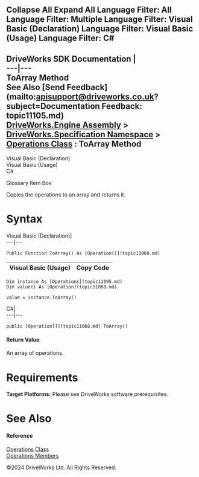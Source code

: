        

 Collapse All Expand All  Language Filter: All  Language Filter: Multiple  Language Filter: Visual Basic (Declaration) Language Filter: Visual Basic (Usage) Language Filter: C#  
---  
DriveWorks SDK Documentation  |   
---|---  
ToArray Method   
See Also [Send Feedback](mailto:apisupport@driveworks.co.uk?subject=Documentation Feedback: topic11105.md)  
[DriveWorks.Engine Assembly](topic2156.md) > [DriveWorks.Specification Namespace](topic10764.md) > [Operations Class](topic11095.md) : ToArray Method  
---  
  
Visual Basic (Declaration)    
Visual Basic (Usage)    
C# 

Glossary Item Box

Copies the operations to an array and returns it. 

# Syntax

Visual Basic (Declaration)|   
---|---  
      
    
    Public Function ToArray() As [Operation()](topic11068.md)  
  
Visual Basic (Usage)| Copy Code  
---|---  
      
    
    Dim instance As [Operations](topic11095.md)
    Dim value() As [Operation](topic11068.md)
     
    value = instance.ToArray()  
  
C#|   
---|---  
      
    
    public [Operation[]](topic11068.md) ToArray()  
  
#### Return Value

An array of operations.

# Requirements

**Target Platforms:** Please see DriveWorks software prerequisites.

# See Also

#### Reference

[Operations Class](topic11095.md)   
[Operations Members](topic11096.md)

©2024 DriveWorks Ltd. All Rights Reserved.
